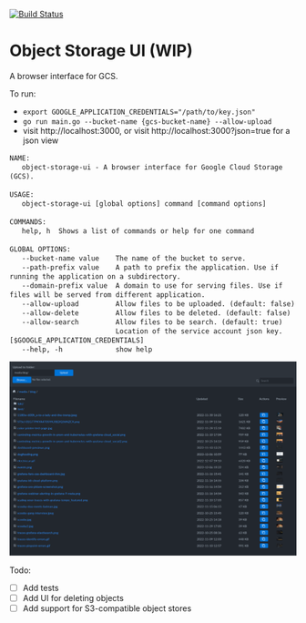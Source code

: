 [![Build Status](https://ci.rmilo.dev/api/badges/robbymilo/object-storage-ui/status.svg)](https://ci.rmilo.dev/robbymilo/object-storage-ui)

# Object Storage UI (WIP)

A browser interface for GCS.

To run:

- `export GOOGLE_APPLICATION_CREDENTIALS="/path/to/key.json"`
- `go run main.go --bucket-name {gcs-bucket-name} --allow-upload`
- visit http://localhost:3000, or visit http://localhost:3000?json=true for a json view

```
NAME:
   object-storage-ui - A browser interface for Google Cloud Storage (GCS).

USAGE:
   object-storage-ui [global options] command [command options]

COMMANDS:
   help, h  Shows a list of commands or help for one command

GLOBAL OPTIONS:
   --bucket-name value    The name of the bucket to serve.
   --path-prefix value    A path to prefix the application. Use if running the application on a subdirectory.
   --domain-prefix value  A domain to use for serving files. Use if files will be served from different application.
   --allow-upload         Allow files to be uploaded. (default: false)
   --allow-delete         Allow files to be deleted. (default: false)
   --allow-search         Allow files to be search. (default: true)
                          Location of the service account json key. [$GOOGLE_APPLICATION_CREDENTIALS]
   --help, -h             show help
```

![object storage ui screenshot](./object-storage-ui.png)

Todo:

- [ ] Add tests
- [ ] Add UI for deleting objects
- [ ] Add support for S3-compatible object stores

